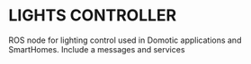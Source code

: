 LIGHTS CONTROLLER
==============

ROS node for lighting control used in Domotic applications and SmartHomes.
Include a messages and services 
